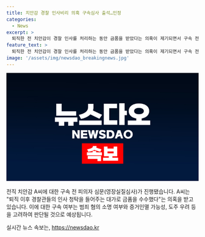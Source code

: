 ```yaml
---
title: 치안감 경찰 인사비리 의혹 구속심사 출석…인정
categories:
  - News
excerpt: >
  퇴직한 전 치안감이 경찰 인사를 처리하는 동안 금품을 받았다는 의혹이 제기되면서 구속 전 피의자 심문이 진행되었습니다. 전 치안감은 심문 후에 취재진의 질문에 힘들게 해서 죄송하다고 말하며 돈을 받았다는 사실을 인정했습니다. 대구지법은 구속 여부를 결정하기 위해 범죄 혐의 여부와 증거인멸 가능성, 도주 우려 등을 고려할 것으로 보입니다. (150자)
feature_text: >
  퇴직한 전 치안감이 경찰 인사를 처리하는 동안 금품을 받았다는 의혹이 제기되면서 구속 전 피의자 심문이 진행되었습니다. 전 치안감은 심문 후에 취재진의 질문에 힘들게 해서 죄송하다고 말하며 돈을 받았다는 사실을 인정했습니다. 대구지법은 구속 여부를 결정하기 위해 범죄 혐의 여부와 증거인멸 가능성, 도주 우려 등을 고려할 것으로 보입니다. (150자)
image: '/assets/img/newsdao_breakingnews.jpg'
---
```


<p><img src="/assets/img/newsdao_breakingnews.jpg" alt="firstkoreanews 속보" /></p>

<p>전직 치안감 A씨에 대한 구속 전 피의자 심문(영장실질심사)가 진행됐습니다. A씨는 "퇴직 이후 경찰관들의 인사 청탁을 들어주는 대가로 금품을 수수했다"는 의혹을 받고 있습니다. 이에 대한 구속 여부는 범죄 혐의 소명 여부와 증거인멸 가능성, 도주 우려 등을 고려하여 판단될 것으로 예상됩니다.  <p data-ke-size="size16"></p></p>
실시간 뉴스 속보는, <a href="https://newsdao.kr" rel="dofollow">https://newsdao.kr</a>


